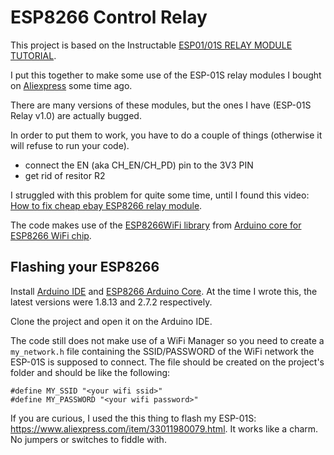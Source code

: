 # ESP8266 Control Relay

This project is based on the Instructable
[ESP01/01S RELAY MODULE TUTORIAL](https://www.instructables.com/id/ESP0101S-RELAY-MODULE-TUTORIAL/).

I put this together to make some use of the ESP-01S relay modules I bought on
[Aliexpress](https://www.aliexpress.com/item/32962992172.html) some time ago.

There are many versions of these modules, but the ones I have (ESP-01S Relay v1.0) are actually
bugged.

In order to put them to work, you have to do a couple of things (otherwise it will refuse to run
your code).

- connect the EN (aka CH_EN/CH_PD) pin to the 3V3 PIN
- get rid of resitor R2

I struggled with this problem for quite some time, until I found this video:
[How to fix cheap ebay ESP8266 relay module](https://youtu.be/Uq7ZfutOSSg).

The code makes use of the
[ESP8266WiFi library](https://arduino-esp8266.readthedocs.io/en/2.7.2/esp8266wifi/readme.html)
from
[Arduino core for ESP8266 WiFi chip](https://arduino-esp8266.readthedocs.io/en/2.7.2/index.html).

## Flashing your ESP8266

Install [Arduino IDE](https://www.arduino.cc/en/main/software) and
[ESP8266 Arduino Core](https://arduino-esp8266.readthedocs.io/en/2.7.2/installing.html). At the
time I wrote this, the latest versions were 1.8.13 and 2.7.2 respectively.

Clone the project and open it on the Arduino IDE.

The code still does not make use of a WiFi Manager so you need to create a `my_network.h` file
containing the SSID/PASSWORD of the WiFi network the ESP-01S is supposed to connect. The file
should be created on the project's folder and should be like the following:

```
#define MY_SSID "<your wifi ssid>"
#define MY_PASSWORD "<your wifi password>"
```

If you are curious, I used the this thing to flash my ESP-01S:
https://www.aliexpress.com/item/33011980079.html. It works like a charm. No jumpers or switches
to fiddle with.
